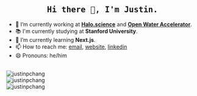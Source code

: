 <h2 align="center"><samp>Hi there 👋, I'm Justin.</samp></h2>

- 🔭 I’m currently working at **<a href="halo.science">Halo.science</a>** and **<a href="https://openwatervc.com/">Open Water Accelerator</a>**.
- 📚 I'm currently studying at **Stanford University**.
- 🌱 I’m currently learning **Next.js**.
- 📫 How to reach me: [email](mailto:justin.p.chang@gmail.com), [website](http://justinpchang.com), [linkedin](https://www.linkedin.com/in/justin-chang-306735b2/)
- 😄 Pronouns: he/him

<br />
<img align="center" src="https://github-readme-stats.vercel.app/api?username=justinpchang&show_icons=true&count_private=true" alt="justinpchang" />
<br />  
<img align="left" src="https://github-readme-stats.vercel.app/api/top-langs/?username=justinpchang&layout=compact&hide=html" alt="justinpchang" />
<br />
<img align="left" src="https://github-readme-stats.vercel.app/api/wakatime?username=justinpchang" alt="justinpchang" />
